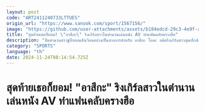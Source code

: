 ```yaml
---
layout: post
code: "ART2411240733LTTUES"
origin_url: "https://www.sanook.com/sport/1567156/"
image: "https://github.com/user-attachments/assets/b184edcd-29c3-4e9f-a5f5-8a513153be4f"
title: "สุดท้ายเธอก็ยอม! \"อาสึกะ\" ริงเกิร์ลสาวในตำนานเล่นหนัง AV ทำแฟนคลับครางฮือ"
description: "ปิดตำนานสาวชูป้ายบนสังเวียนอย่างเป็นทางการสำหรับ อาสึกะ โอดะ อดีตริงเกิร์ลสาวสุดเอ็กซ์ ในการแข่งขันชกมวยคิกบ็อกซิ่ง รายการ KNOCK OUT ของประเทศญี่ปุ่น"
category: "SPORTS"
language: "th"
date: 2024-11-24T08:14:54.725Z
---
```


# สุดท้ายเธอก็ยอม! "อาสึกะ" ริงเกิร์ลสาวในตำนานเล่นหนัง AV ทำแฟนคลับครางฮือ